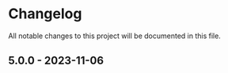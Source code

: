 # Changelog

All notable changes to this project will be documented in this file.

## 5.0.0 - 2023-11-06


